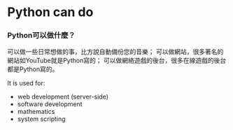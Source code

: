 # Python can do
### Python可以做什麼？
可以做一些日常想做的事，比方說自動備份您的音樂；
可以做網站，很多著名的網站如YouTube就是Python寫的；
可以做網絡遊戲的後台，很多在線遊戲的後台都是Python寫的。

It is used for:
* web development (server-side)
* software development
* mathematics
* system scripting